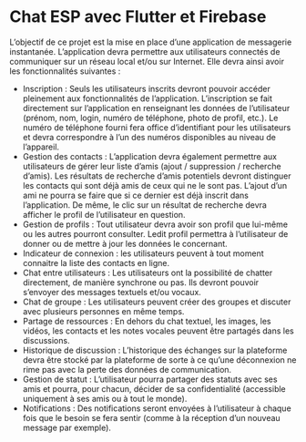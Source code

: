 # Chat ESP avec Flutter et Firebase

L’objectif de ce projet est la mise en place d’une application de messagerie instantanée. L’application
devra permettre aux utilisateurs connectés de communiquer sur un réseau local et/ou sur Internet. Elle
devra ainsi avoir les fonctionnalités suivantes :
- Inscription : Seuls les utilisateurs inscrits devront pouvoir accéder pleinement aux
fonctionnalités de l’application. L’inscription se fait directement sur l’application en
renseignant les données de l’utilisateur (prénom, nom, login, numéro de téléphone, photo de
profil, etc.). Le numéro de téléphone fourni fera office d’identifiant pour les utilisateurs et devra
correspondre à l’un des numéros disponibles au niveau de l’appareil.
- Gestion des contacts : L’application devra également permettre aux utilisateurs de gérer leur
liste d’amis (ajout / suppression / recherche d’amis). Les résultats de recherche d’amis potentiels
devront distinguer les contacts qui sont déjà amis de ceux qui ne le sont pas. L’ajout d’un ami
ne pourra se faire que si ce dernier est déjà inscrit dans l’application. De même, le clic sur un
résultat de recherche devra afficher le profil de l’utilisateur en question.
- Gestion de profils : Tout utilisateur devra avoir son profil que lui-même ou les autres pourront
consulter. Ledit profil permettra à l’utilisateur de donner ou de mettre à jour les données le
concernant.
- Indicateur de connexion : les utilisateurs peuvent à tout moment connaitre la liste des contacts
en ligne.
- Chat entre utilisateurs : Les utilisateurs ont la possibilité de chatter directement, de manière
synchrone ou pas. Ils devront pouvoir s’envoyer des messages textuels et/ou vocaux.
- Chat de groupe : Les utilisateurs peuvent créer des groupes et discuter avec plusieurs personnes
en même temps.
- Partage de ressources : En dehors du chat textuel, les images, les vidéos, les contacts et les
notes vocales peuvent être partagés dans les discussions.
- Historique de discussion : L’historique des échanges sur la plateforme devra être stocké par la
plateforme de sorte à ce qu’une déconnexion ne rime pas avec la perte des données de
communication.
- Gestion de statut : L’utilisateur pourra partager des statuts avec ses amis et pourra, pour
chacun, décider de sa confidentialité (accessible uniquement à ses amis ou à tout le monde).
- Notifications : Des notifications seront envoyées à l’utilisateur à chaque fois que le besoin se
fera sentir (comme à la réception d’un nouveau message par exemple).





























